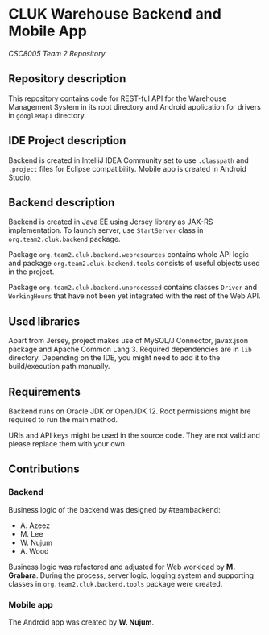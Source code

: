 # CLUK Warehouse Backend and Mobile App
*CSC8005 Team 2 Repository*
## Repository description
This repository contains code for REST-ful API for the
Warehouse Management System in its root directory and 
Android application for drivers in `googleMap1` directory.
## IDE Project description
Backend is created in IntelliJ IDEA Community set to use
`.classpath` and `.project` files for Eclipse compatibility. 
Mobile app is created in Android Studio.
## Backend description
Backend is created in Java EE using Jersey library as JAX-RS
implementation. To launch server, use `StartServer` class 
in `org.team2.cluk.backend` package.
 
Package `org.team2.cluk.backend.webresources` contains
whole API logic and package `org.team2.cluk.backend.tools`
consists of useful objects used in the project.

Package `org.team2.cluk.backend.unprocessed` contains classes 
`Driver` and `WorkingHours` that have not been yet integrated
with the rest of the Web API.
## Used libraries
Apart from Jersey, project makes use of MySQL/J Connector,
javax.json package and Apache Common Lang 3. Required dependencies 
are in `lib` directory. Depending on the IDE, you might need to 
add it to the build/execution path manually.

## Requirements
Backend runs on Oracle JDK or OpenJDK 12. Root permissions 
might bre required to run the main method.

URIs and API keys might be used in the source code. They are not valid and please replace them with your own.
## Contributions
### Backend
Business logic of the backend was designed by #teambackend:
* A. Azeez
* M. Lee
* W. Nujum
* A. Wood

Business logic was refactored and adjusted for Web workload by 
**M. Grabara**. During the process, server logic, logging 
system and supporting classes in `org.team2.cluk.backend.tools` 
package were created.
### Mobile app
The Android app was created by **W. Nujum**.
